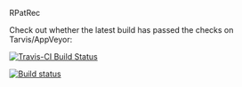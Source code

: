
<!-- README.md is generated from README.Rmd. Please edit that file -->
RPatRec

Check out whether the latest build has passed the checks on Tarvis/AppVeyor:

[![Travis-CI Build Status](https://travis-ci.org/maiers94/rpatrec.svg?branch=master)](https://travis-ci.org/maiers94/rpatrec)

[![Build status](https://ci.appveyor.com/api/projects/status/5v33xg3htyd43g4c?svg=true)](https://ci.appveyor.com/project/maiers94/rpatrec)
